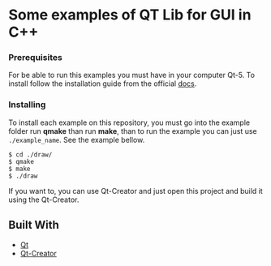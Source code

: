# Some examples of QT Lib for GUI in C++


### Prerequisites
For be able to run this examples you must have in your computer Qt-5. To install follow the installation guide from the official [docs](https://wiki.qt.io/Install_Qt_5_on_Ubuntu).


### Installing

To install each example on this repository, you must go into the example folder run **qmake** than run **make**, than to run the example you can just use `./example_name`. See the example bellow.

```
$ cd ./draw/
$ qmake
$ make
$ ./draw
```

If you want to, you can use Qt-Creator and just open this project and build it using the Qt-Creator.

## Built With

* [Qt](https://www.qt.io/)
* [Qt-Creator](https://www.qt.io/download)